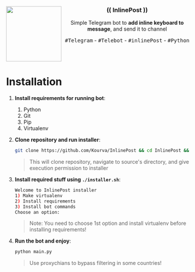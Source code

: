 <div align="center">
  <img align="left" src="https://github.com/Kourva/InlinePost/assets/118578799/3852702e-1981-4670-b69c-39a1b35c4588" width=150 />
  <h3><b>(( InlinePost ))</b></h3>
  <p>Simple Telegram bot to <b>add inline keyboard to message</b>, and send it to channel</p>
  <kbd>#Telegram</kbd> - <kbd>#Telebot</kbd> - <kbd>#inlinePost</kbd> - <kbd>#Python</kbd>
</div>

<br><br>
# Installation
1. **Install requirements for running bot**:
    1. Python
    2. Git
    3. Pip
    4. Virtualenv

2. **Clone repository and run installer**:
    ```bash
    git clone https://github.com/Kourva/InlinePost && cd InlinePost && chmod +x installer.sh
    ```
    > This will clone repository, navigate to source's directory, and give execution permission to installer

3. **Install required stuff using `./installer.sh`**:
    ```bash
    Welcome to InlinePost installer
    1) Make virtualenv
    2) Install requirements
    3) Install bot commands
    Choose an option: 
    ```
    > Note: You need to choose 1st option and install virtualenv before installing requirements!

4. **Run the bot and enjoy**:
    ```bash
    python main.py
    ```
    > Use proxychians to bypass filtering in some countries!
